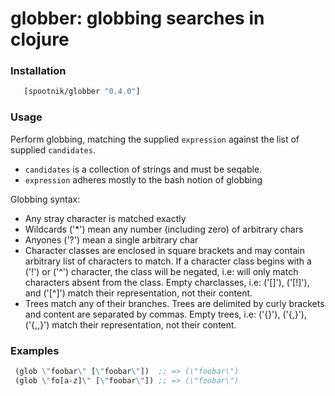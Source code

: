 globber: globbing searches in clojure
=====================================

### Installation

```clojure
   [spootnik/globber "0.4.0"]
```

### Usage

Perform globbing, matching the supplied `expression` against
the list of supplied `candidates`.

- `candidates` is a collection of strings and must be seqable.
- `expression` adheres mostly to the bash notion of globbing

Globbing syntax:

- Any stray character is matched exactly
- Wildcards ('*') mean any number (including zero) of arbitrary chars
- Anyones ('?') mean a single arbitrary char
- Character classes are enclosed in square brackets and may contain
  arbitrary list of characters to match. If a character class begins
  with a ('!') or ('^') character, the class will be negated, i.e:
  will only match characters absent from the class. Empty charclasses,
  i.e: ('[]'), ('[!]'), and ('[^]') match their representation, not
  their content.
- Trees match any of their branches. Trees are delimited by curly
  brackets and content are separated by commas. Empty trees, i.e:
  ('{}'), ('{,}'), ('{,,}') match their representation, not their
  content.

### Examples

```clojure
 (glob \"foobar\" [\"foobar\"])  ;; => (\"foobar\")
 (glob \"fo[a-z]\" [\"foobar\"]) ;; => (\"foobar\")
```
